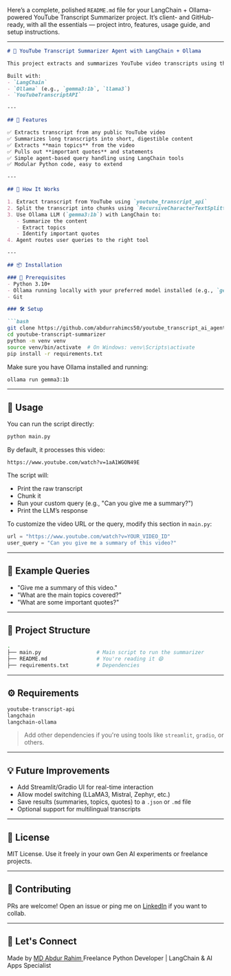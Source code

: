 Here’s a complete, polished `README.md` file for your LangChain + Ollama-powered YouTube Transcript Summarizer project. It’s client- and GitHub-ready, with all the essentials — project intro, features, usage guide, and setup instructions.

---

````markdown
# 🧠 YouTube Transcript Summarizer Agent with LangChain + Ollama

This project extracts and summarizes YouTube video transcripts using the power of LLMs via LangChain and Ollama. It also allows users to extract key topics and important quotes from any YouTube video — all with a single query.

Built with:
- `LangChain`
- `Ollama` (e.g., `gemma3:1b`, `llama3`)
- `YouTubeTranscriptAPI`

---

## 🚀 Features

✅ Extracts transcript from any public YouTube video  
✅ Summarizes long transcripts into short, digestible content  
✅ Extracts **main topics** from the video  
✅ Pulls out **important quotes** and statements  
✅ Simple agent-based query handling using LangChain tools  
✅ Modular Python code, easy to extend

---

## 🧩 How It Works

1. Extract transcript from YouTube using `youtube_transcript_api`
2. Split the transcript into chunks using `RecursiveCharacterTextSplitter`
3. Use Ollama LLM (`gemma3:1b`) with LangChain to:
   - Summarize the content
   - Extract topics
   - Identify important quotes
4. Agent routes user queries to the right tool

---

## 📦 Installation

### 🔧 Prerequisites
- Python 3.10+
- Ollama running locally with your preferred model installed (e.g., `gemma3:1b`)
- Git

### 🛠️ Setup

```bash
git clone https://github.com/abdurrahimcs50/youtube_transcript_ai_agent.git
cd youtube-transcript-summarizer
python -m venv venv
source venv/bin/activate  # On Windows: venv\Scripts\activate
pip install -r requirements.txt
````

Make sure you have Ollama installed and running:

```bash
ollama run gemma3:1b
```

---

## 🧪 Usage

You can run the script directly:

```bash
python main.py
```

By default, it processes this video:

```
https://www.youtube.com/watch?v=1aA1WGON49E
```

The script will:

* Print the raw transcript
* Chunk it
* Run your custom query (e.g., "Can you give me a summary?")
* Print the LLM’s response

To customize the video URL or the query, modify this section in `main.py`:

```python
url = "https://www.youtube.com/watch?v=YOUR_VIDEO_ID"
user_query = "Can you give me a summary of this video?"
```

---

## 🧠 Example Queries

* "Give me a summary of this video."
* "What are the main topics covered?"
* "What are some important quotes?"

---

## 📁 Project Structure

```bash
.
├── main.py                  # Main script to run the summarizer
├── README.md                # You're reading it 😄
├── requirements.txt         # Dependencies
```

---

## ⚙️ Requirements

```txt
youtube-transcript-api
langchain
langchain-ollama
```

> Add other dependencies if you're using tools like `streamlit`, `gradio`, or others.

---

## 💡 Future Improvements

* Add Streamlit/Gradio UI for real-time interaction
* Allow model switching (LLaMA3, Mistral, Zephyr, etc.)
* Save results (summaries, topics, quotes) to a `.json` or `.md` file
* Optional support for multilingual transcripts

---

## 📜 License

MIT License. Use it freely in your own Gen AI experiments or freelance projects.

---

## 🤝 Contributing

PRs are welcome! Open an issue or ping me on [LinkedIn](https://www.linkedin.com/in/abdurrahimcs50) if you want to collab.

---

## 🔗 Let's Connect

Made by [MD Abdur Rahim ](https://github.com/abdurrahimcs50)
Freelance Python Developer | LangChain & AI Apps Specialist

```
